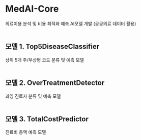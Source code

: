 # MedAI-Core
의료이용 분석 및 비용 최적화 예측 AI모델 개발 (공공의료 데이터 활용) <br>
<br>
## 모델 1. Top5DiseaseClassifier
상위 5개 주/부상병 코드 분류 및 예측 모델 <br>
<br>
## 모델 2. OverTreatmentDetector
과잉 진료자 분류 및 예측 모델 <br>
<br>
## 모델 3. TotalCostPredictor
진료비 총액 예측 모델 <br>
<br>
